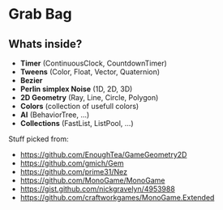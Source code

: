 # Grab Bag

## Whats inside?

- **Timer** (ContinuousClock, CountdownTimer)
- **Tweens** (Color, Float, Vector, Quaternion)
- **Bezier**
- **Perlin simplex Noise** (1D, 2D, 3D)
- **2D Geometry** (Ray, Line, Circle, Polygon)
- **Colors** (collection of usefull colors)
- **AI** (BehaviorTree, ...)
- **Collections** (FastList, ListPool, ...)

Stuff picked from:
- https://github.com/EnoughTea/GameGeometry2D
- https://github.com/gmich/Gem
- https://github.com/prime31/Nez
- https://github.com/MonoGame/MonoGame
- https://gist.github.com/nickgravelyn/4953988
- https://github.com/craftworkgames/MonoGame.Extended